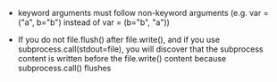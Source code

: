 * keyword arguments must follow non-keyword arguments \(e.g. var = \("a", b="b"\) instead of var = \(b="b", "a"\)\)

* If you do not file.flush\(\) after file.write\(\), and if you use subprocess.call\(stdout=file\), you will discover that the subprocess content is written before the file.write\(\) content because subprocess.call\(\) flushes



